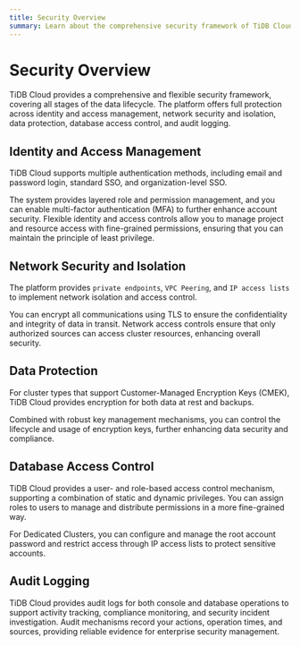 ```yaml
---
title: Security Overview
summary: Learn about the comprehensive security framework of TiDB Cloud, including identity management, network isolation, data protection, access control, and auditing.
---
```


# Security Overview

TiDB Cloud provides a comprehensive and flexible security framework, covering all stages of the data lifecycle. The platform offers full protection across identity and access management, network security and isolation, data protection, database access control, and audit logging.

## Identity and Access Management

TiDB Cloud supports multiple authentication methods, including email and password login, standard SSO, and organization-level SSO.

The system provides layered role and permission management, and you can enable multi-factor authentication (MFA) to further enhance account security. Flexible identity and access controls allow you to manage project and resource access with fine-grained permissions, ensuring that you can maintain the principle of least privilege.

## Network Security and Isolation

The platform provides `private endpoints`, `VPC Peering`, and `IP access lists` to implement network isolation and access control.

You can encrypt all communications using TLS to ensure the confidentiality and integrity of data in transit. Network access controls ensure that only authorized sources can access cluster resources, enhancing overall security.

## Data Protection

For cluster types that support Customer-Managed Encryption Keys (CMEK), TiDB Cloud provides encryption for both data at rest and backups.

Combined with robust key management mechanisms, you can control the lifecycle and usage of encryption keys, further enhancing data security and compliance.

## Database Access Control

TiDB Cloud provides a user- and role-based access control mechanism, supporting a combination of static and dynamic privileges. You can assign roles to users to manage and distribute permissions in a more fine-grained way.

For Dedicated Clusters, you can configure and manage the root account password and restrict access through IP access lists to protect sensitive accounts.

## Audit Logging

TiDB Cloud provides audit logs for both console and database operations to support activity tracking, compliance monitoring, and security incident investigation.
Audit mechanisms record your actions, operation times, and sources, providing reliable evidence for enterprise security management.
